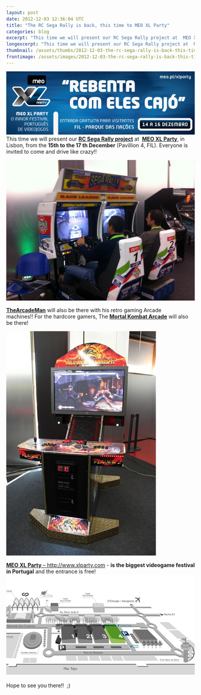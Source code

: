 ```yaml
---
layout: post
date: 2012-12-03 12:36:04 UTC
title: "The RC Sega Rally is back, this time to MEO XL Party"
categories: blog
excerpt: "This time we will present our RC Sega Rally project at  MEO XL Party, in Lisbon, from the 15th to the 17 th December (Pavillion 4, FIL). Everyone is invited to come and drive like crazy!!"
longexcerpt: "This time we will present our RC Sega Rally project at  MEO XL Party, in Lisbon, from the 15th to the 17 th December (Pavillion 4, FIL). Everyone is invited to come and drive like crazy!!TheArcadeMan will also be there with his retro gaming Arcade machines!! For the hardcore gamers, The Mortal Kombat Arcade will also be there!"
thumbnail: /assets/thumbs/2012-12-03-the-rc-sega-rally-is-back-this-time-to-meo-xl-party-1.png
frontimage: /assets/images/2012-12-03-the-rc-sega-rally-is-back-this-time-to-meo-xl-party-1.png
---
```


<a href="/assets/images/2012-12-03-the-rc-sega-rally-is-back-this-time-to-meo-xl-party-1.png">![](/assets/images/2012-12-03-the-rc-sega-rally-is-back-this-time-to-meo-xl-party-1.png)
</a>
This time we will present our <strong><a href="http://www.artica.cc/blog/2012/11/21/segarallychampionship/">RC Sega Rally project</a></strong> at  <a title="Meo XL Party" href="http://www.xlparty.com/" target="_blank"><strong>MEO XL Party</strong></a>, in Lisbon, from the <strong>15th to the 17 th December</strong> (Pavillion 4, FIL). Everyone is invited to come and drive like crazy!!

<a href="/assets/images/2012-12-03-the-rc-sega-rally-is-back-this-time-to-meo-xl-party-2.jpg">![](/assets/images/2012-12-03-the-rc-sega-rally-is-back-this-time-to-meo-xl-party-2.jpg)</a>

<strong><a href="http://thearcademan.net/">TheArcadeMan</a></strong> will also be there with his retro gaming Arcade machines!! For the hardcore gamers, The <a title="Mortal Kombat Arcade" href="http://thearcademan.net/category/arcades/mortal-kombat-arcade/"><strong>Mortal Kombat Arcade</strong></a> will also be there!

<a href="/assets/images/2012-12-03-the-rc-sega-rally-is-back-this-time-to-meo-xl-party-3.jpg">![](/assets/images/2012-12-03-the-rc-sega-rally-is-back-this-time-to-meo-xl-party-3.jpg)</a>

<a title="XL Party" href="http://www.xlparty.com/" target="_blank"><strong>MEO XL Party</strong> – http://www.xlparty.com</a> - <strong>is the biggest videogame festival in Portugal</strong> and the entrance is free!
<a href="/assets/images/2012-12-03-the-rc-sega-rally-is-back-this-time-to-meo-xl-party-4.jpg">![](/assets/images/2012-12-03-the-rc-sega-rally-is-back-this-time-to-meo-xl-party-4.jpg)</a>

Hope to see you there!!  ;)

